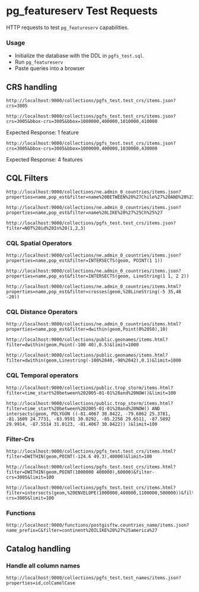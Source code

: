 # pg_featureserv Test Requests

HTTP requests to test `pg_featureserv` capabilities.

### Usage

* Initialize the database with the DDL in `pgfs_test.sql`.
* Run `pg_featureserv`
* Paste queries into a browser

## CRS handling

```
http://localhost:9000/collections/pgfs_test.test_crs/items.json?crs=3005
```

```
http://localhost:9000/collections/pgfs_test.test_crs/items.json?crs=3005&bbox-crs=3005&bbox=1000000,400000,1010000,410000
```
Expected Response: 1 feature

```
http://localhost:9000/collections/pgfs_test.test_crs/items.json?crs=3005&bbox-crs=3005&bbox=1000000,400000,1030000,430000
```
Expected Response: 4 features


## CQL Filters
```
http://localhost:9000/collections/ne.admin_0_countries/items.json?properties=name,pop_est&filter=name%20BETWEEN%20%27Chile%27%20AND%20%27Den%27
```

```
http://localhost:9000/collections/ne.admin_0_countries/items.json?properties=name,pop_est&filter=name%20LIKE%20%27%25Ch%25%27
```

```
http://localhost:9000/collections/pgfs_test.test_crs/items.json?filter=NOT%20id%20In%20(1,2,3)
```

### CQL Spatial Operators
```
http://localhost:9000/collections/ne.admin_0_countries/items.json?properties=name,pop_est&filter=INTERSECTS(geom, POINT(1 1))
```

```
http://localhost:9000/collections/ne.admin_0_countries/items.json?properties=name,pop_est&filter=INTERSECTS(geom, LineString(1 1, 2 2))
```

```
http://localhost:9000/collections/ne.admin_0_countries/items.html?properties=name,pop_est&filter=crosses(geom,%20LineString(-5 35,48 -20))
```

### CQL Distance Operators
```
http://localhost:9000/collections/ne.admin_0_countries/items.html?properties=name,pop_est&filter=dwithin(geom,Point(0%2050),10)
```

```
http://localhost:9000/collections/public.geonames/items.html?filter=dwithin(geom,Point(-100 40),0.5)&limit=1000
```

```
http://localhost:9000/collections/public.geonames/items.html?filter=dwithin(geom,Linestring(-100%2040,-98%2042),0.1)&limit=1000
```
### CQL Temporal operators
```
http://localhost:9000/collections/public.trop_storm/items.html?filter=time_start%20between%202005-01-01%20and%20NOW()&limit=100
```

```
http://localhost:9000/collections/public.trop_storm/items.html?filter=time_start%20between%202005-01-01%20and%20NOW() AND intersects(geom, POLYGON ((-81.4067 30.8422, -79.6862 25.3781, -81.1609 24.7731, -83.9591 30.0292, -85.2258 29.6511, -87.5892 29.9914, -87.5514 31.0123, -81.4067 30.8422)) )&limit=100
```

### Filter-Crs
```
http://localhost:9000/collections/pgfs_test.test_crs/items.html?filter=DWITHIN(geom,POINT(-124.6 49.3),40000)&limit=100
```

```
http://localhost:9000/collections/pgfs_test.test_crs/items.html?filter=DWITHIN(geom,POINT(1000000 400000),60000)&filter-crs=3005&limit=100
```

```
http://localhost:9000/collections/pgfs_test.test_crs/items.html?filter=intersects(geom,%20ENVELOPE(1000000,400000,1100000,500000))&filter-crs=3005&limit=100
```

### Functions
```
http://localhost:9000/functions/postgisftw.countries_name/items.json?name_prefix=C&filter=continent%20ILIKE%20%27%25america%27
```

## Catalog handling

### Handle all column names
```
http://localhost:9000/collections/pgfs_test.test_names/items.json?properties=id,colCamelCase
```
